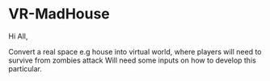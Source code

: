 # VR-MadHouse

Hi All,

Convert a real space e.g house into virtual world, where players will need to survive from zombies attack
Will need some inputs on how to develop this particular. 
